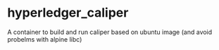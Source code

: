 # hyperledger_caliper
A container to build and run caliper based on ubuntu image (and avoid probelms with alpine libc) 
